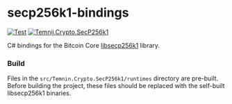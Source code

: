 # secp256k1-bindings

[![Test](https://github.com/kzorin52/secp256k1-bindings/actions/workflows/test.yml/badge.svg)](https://github.com/kzorin52/secp256k1-bindings/actions/workflows/test.yml)
[![Temnij.Crypto.SecP256k1](https://img.shields.io/nuget/v/Temnij.Crypto.SecP256k1)](https://www.nuget.org/packages/Temnij.Crypto.SecP256k1)

C# bindings for the Bitcoin Core [libsecp256k1](https://github.com/bitcoin-core/secp256k1) library.

### Build

Files in the `src/Temnin.Crypto.SecP256k1/runtimes` directory are pre-built.
Before building the project, these files should be replaced with the self-built libsecp256k1 binaries.
